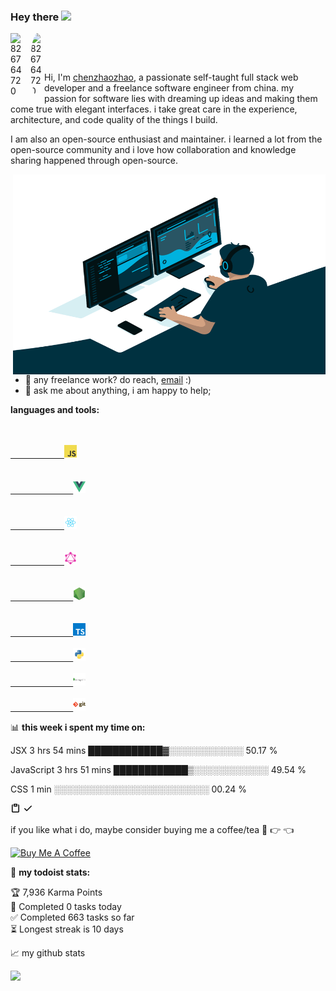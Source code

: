 <div class="Box-body p-4">
      <article class="markdown-body entry-content container-lg f5" itemprop="text">
        <h3>Hey there
         <a target="_blank" rel="noopener noreferrer"
            href="https://camo.githubusercontent.com/e8e7b06ecf583bc040eb60e44eb5b8e0ecc5421320a92929ce21522dbc34c891/68747470733a2f2f6d656469612e67697068792e636f6d2f6d656469612f6876524a434c467a6361737252346961377a2f67697068792e676966">
            <img
              src="https://camo.githubusercontent.com/e8e7b06ecf583bc040eb60e44eb5b8e0ecc5421320a92929ce21522dbc34c891/68747470733a2f2f6d656469612e67697068792e636f6d2f6d656469612f6876524a434c467a6361737252346961377a2f67697068792e676966"
              width="25px" data-canonical-src="https://media.giphy.com/media/hvRJCLFzcasrR4ia7z/giphy.gif"
              style="max-width: 100%;"></a>
        </h3>
        <a href="https://wx.qq.com/" rel="nofollow">
          <img align="left" alt="826764720" width="22px"
            src="https://res.wx.qq.com/a/wx_fed/assets/res/NTI4MWU5.ico"
            style="max-width: 100%;">
        </a>
        <a href="https://user.qzone.qq.com/826764720" rel="nofollow">
          <img align="left" alt="826764720" width="22px"
            src="https://qzonestyle.gtimg.cn/qzone/v8/index/touch-icon-ipad-retina.png"
            style="max-width: 100%;margin-left:10px;border-radius:100%">
        </a>
        <p><a target="_blank" rel="noopener noreferrer"
            href="https://komarev.com/ghpvc/?username=chenzhaozhao&color=green"><img
              src="https://komarev.com/ghpvc/?username=chenzhaozhao&color=green"
              alt="" data-canonical-src="https://komarev.com/ghpvc/?username=chenzhaozhao"
              style="max-width: 100%;margin-left:10px"></a></p>
        <br>
        <p>Hi, I'm <a href="/chenzhaozhao" rel="nofollow">chenzhaozhao</a>, a passionate self-taught full
          stack web developer and a freelance software engineer from china. my passion for software lies with dreaming
          up ideas and making them come true with elegant interfaces. i take great care in the experience, architecture,
          and code quality of the things I build.</p>
        <p>I am also an open-source enthusiast and maintainer. i learned a lot from the open-source community and i love
          how collaboration and knowledge sharing happened through open-source.</p>
        <p><a target="_blank" rel="noopener noreferrer" href="./code.gif?raw=true"><img align="right" alt="GIF"
              src="./code.gif?raw=true" width="500" height="320" style="max-width: 100%;"></a></p>
        <ul>
          <li>
            <g-emoji class="g-emoji" alias="briefcase"
              fallback-src="https://github.githubassets.com/images/icons/emoji/unicode/1f4bc.png">💼</g-emoji> any
            freelance work? do reach, <a href="mailto:826764720@qq.com">email</a> :)
          </li>
          <li>
            <g-emoji class="g-emoji" alias="speech_balloon"
              fallback-src="https://github.githubassets.com/images/icons/emoji/unicode/1f4ac.png">💬</g-emoji> ask me
            about anything, i am happy to help;
          </li>
        </ul>
        <p><strong>languages and tools:</strong></p>
        <p>
          <code>
            <a target="_blank" rel="noopener noreferrer" href="https://raw.githubusercontent.com/github/explore/80688e429a7d4ef2fca1e82350fe8e3517d3494d/topics/javascript/javascript.png">
            <img height="20" src="https://raw.githubusercontent.com/github/explore/80688e429a7d4ef2fca1e82350fe8e3517d3494d/topics/javascript/javascript.png" style="max-width: 100%;"></a>
          </code>
          <code>
            <a target="_blank" rel="noopener noreferrer" href="https://raw.githubusercontent.com/github/explore/80688e429a7d4ef2fca1e82350fe8e3517d3494d/topics/vue/vue.png">
              <img height="20" src="https://raw.githubusercontent.com/github/explore/80688e429a7d4ef2fca1e82350fe8e3517d3494d/topics/vue/vue.png" style="max-width: 100%;"></a>
          </code>
          <code>
            <a target="_blank" rel="noopener noreferrer" href="https://raw.githubusercontent.com/github/explore/80688e429a7d4ef2fca1e82350fe8e3517d3494d/topics/react/react.png">
            <img height="20" src="https://raw.githubusercontent.com/github/explore/80688e429a7d4ef2fca1e82350fe8e3517d3494d/topics/react/react.png" style="max-width: 100%;"></a>
          </code>
          <code>
            <a target="_blank" rel="noopener noreferrer" href="https://raw.githubusercontent.com/github/explore/5c058a388828bb5fde0bcafd4bc867b5bb3f26f3/topics/graphql/graphql.png">
            <img height="20" src="https://raw.githubusercontent.com/github/explore/5c058a388828bb5fde0bcafd4bc867b5bb3f26f3/topics/graphql/graphql.png" style="max-width: 100%;"></a>
          </code>
          <code>
              <a target="_blank" rel="noopener noreferrer" href="https://raw.githubusercontent.com/github/explore/80688e429a7d4ef2fca1e82350fe8e3517d3494d/topics/nodejs/nodejs.png">
              <img height="20" src="https://raw.githubusercontent.com/github/explore/80688e429a7d4ef2fca1e82350fe8e3517d3494d/topics/nodejs/nodejs.png" style="max-width: 100%;"></a>
          </code>
          <code>
            <a target="_blank" rel="noopener noreferrer" href="https://raw.githubusercontent.com/github/explore/80688e429a7d4ef2fca1e82350fe8e3517d3494d/topics/typescript/typescript.png">
              <img height="20" src="https://raw.githubusercontent.com/github/explore/80688e429a7d4ef2fca1e82350fe8e3517d3494d/topics/typescript/typescript.png" style="max-width: 100%;"></a></code>
          <code>
            <a target="_blank" rel="noopener noreferrer" href="https://raw.githubusercontent.com/github/explore/80688e429a7d4ef2fca1e82350fe8e3517d3494d/topics/python/python.png">
              <img height="20" src="https://raw.githubusercontent.com/github/explore/80688e429a7d4ef2fca1e82350fe8e3517d3494d/topics/python/python.png" style="max-width: 100%;"></a></code>
          <code>
            <a target="_blank" rel="noopener noreferrer" href="https://raw.githubusercontent.com/github/explore/80688e429a7d4ef2fca1e82350fe8e3517d3494d/topics/mongodb/mongodb.png">
              <img height="20" src="https://raw.githubusercontent.com/github/explore/80688e429a7d4ef2fca1e82350fe8e3517d3494d/topics/mongodb/mongodb.png" style="max-width: 100%;"></a></code>
          <code>
            <a target="_blank" rel="noopener noreferrer" href="https://raw.githubusercontent.com/github/explore/80688e429a7d4ef2fca1e82350fe8e3517d3494d/topics/git/git.png">
              <img height="20" src="https://raw.githubusercontent.com/github/explore/80688e429a7d4ef2fca1e82350fe8e3517d3494d/topics/git/git.png" style="max-width: 100%;"></a></code>
        </p>
        <p>
          <g-emoji class="g-emoji" alias="bar_chart"
            fallback-src="https://github.githubassets.com/images/icons/emoji/unicode/1f4ca.png">📊</g-emoji>
          <strong>this week i spent my time on:</strong>
        </p>
        <div class="snippet-clipboard-content position-relative">
        <p>JSX      3 hrs 54 mins   ████████████▓░░░░░░░░░░░░   50.17 %</p>
        <p>JavaScript 3 hrs 51 mins ████████████▒░░░░░░░░░░░░   49.54 %</p>
        <p>CSS 1 min                ░░░░░░░░░░░░░░░░░░░░░░░░░   00.24 %</p>
         <div class="zeroclipboard-container position-absolute right-0 top-0">
         <clipboard-copy aria-label="Copy" class="ClipboardButton btn js-clipboard-copy m-2 p-0 tooltipped-no-delay"
              data-copy-feedback="Copied!" data-tooltip-direction="w" value="JSX          3 hrs 54 mins   ████████████▓░░░░░░░░░░░░   50.17 % 
              JavaScript   3 hrs 51 mins   ████████████▒░░░░░░░░░░░░   49.54 % 
              CSS          1 min           ░░░░░░░░░░░░░░░░░░░░░░░░░   00.24 %" tabindex="0" role="button">
          <svg aria-hidden="true" height="16" viewBox="0 0 16 16" version="1.1" width="16" data-view-component="true"  class="octicon octicon-paste js-clipboard-clippy-icon m-2"><path  fill-rule="evenodd"
                  d="M5.75 1a.75.75 0 00-.75.75v3c0 .414.336.75.75.75h4.5a.75.75 0 00.75-.75v-3a.75.75 0 00-.75-.75h-4.5zm.75 3V2.5h3V4h-3zm-2.874-.467a.75.75 0 00-.752-1.298A1.75 1.75 0 002 3.75v9.5c0 .966.784 1.75 1.75 1.75h8.5A1.75 1.75 0 0014 13.25v-9.5a1.75 1.75 0 00-.874-1.515.75.75 0 10-.752 1.298.25.25 0 01.126.217v9.5a.25.25 0 01-.25.25h-8.5a.25.25 0 01-.25-.25v-9.5a.25.25 0 01.126-.217z"></path></svg>
          <svg aria-hidden="true" height="16" viewBox="0 0 16 16" version="1.1" width="16"data-view-component="true"class="octicon octicon-check js-clipboard-check-icon color-text-success d-none m-2"><path fill-rule="evenodd"
                  d="M13.78 4.22a.75.75 0 010 1.06l-7.25 7.25a.75.75 0 01-1.06 0L2.22 9.28a.75.75 0 011.06-1.06L6 10.94l6.72-6.72a.75.75 0 011.06 0z"></path></svg>
        </clipboard-copy>
        </div>
        </div>
        <p>if you like what i do, maybe consider buying me a coffee/tea <g-emoji class="g-emoji" alias="pleading_face"
            fallback-src="https://github.githubassets.com/images/icons/emoji/unicode/1f97a.png">🥺</g-emoji>
          <g-emoji class="g-emoji" alias="point_right"
            fallback-src="https://github.githubassets.com/images/icons/emoji/unicode/1f449.png">👉</g-emoji>
          <g-emoji class="g-emoji" alias="point_left"
            fallback-src="https://github.githubassets.com/images/icons/emoji/unicode/1f448.png">👈</g-emoji>
        </p>
        <p><a href="" rel="nofollow"><img
              src="https://camo.githubusercontent.com/45ce6667a35b63fd6a1ba6978d030a7f52ff5b1b262c5c8aa3ece29afc469ac8/68747470733a2f2f63646e2e6275796d6561636f666665652e636f6d2f627574746f6e732f76322f64656661756c742d7265642e706e67"
              alt="Buy Me A Coffee" width="150"
              data-canonical-src="https://cdn.buymeacoffee.com/buttons/v2/default-red.png" style="max-width: 100%;"></a>
        </p>
        <p>
          <g-emoji class="g-emoji" alias="construction"
            fallback-src="https://github.githubassets.com/images/icons/emoji/unicode/1f6a7.png">🚧</g-emoji> <strong>my
            todoist stats:</strong>
        </p>
        <p>
          <g-emoji class="g-emoji" alias="trophy"
            fallback-src="https://github.githubassets.com/images/icons/emoji/unicode/1f3c6.png">🏆</g-emoji> 7,936 Karma
          Points<br>
          <g-emoji class="g-emoji" alias="cherry_blossom"
            fallback-src="https://github.githubassets.com/images/icons/emoji/unicode/1f338.png">🌸</g-emoji> Completed 0
          tasks today<br>
          <g-emoji class="g-emoji" alias="white_check_mark"
            fallback-src="https://github.githubassets.com/images/icons/emoji/unicode/2705.png">✅</g-emoji> Completed 663
          tasks so far<br>
          <g-emoji class="g-emoji" alias="hourglass_flowing_sand"
            fallback-src="https://github.githubassets.com/images/icons/emoji/unicode/23f3.png">⏳</g-emoji> Longest
          streak is 10 days
        </p>
        <p>
          <g-emoji class="g-emoji" alias="chart_with_upwards_trend"
            fallback-src="https://github.githubassets.com/images/icons/emoji/unicode/1f4c8.png">📈</g-emoji> my github
          stats
        </p>
        <p>
        <a>
        <img src="https://github-readme-stats.vercel.app/api?username=chenzhaozhao&&count_private=true&show_icons=true&theme=radical"></img>
        </a>
        </p>
      </article>
    </div>


